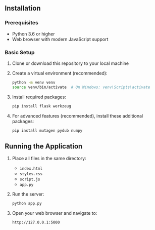 
## Installation

### Prerequisites

- Python 3.6 or higher
- Web browser with modern JavaScript support

### Basic Setup

1. Clone or download this repository to your local machine

2. Create a virtual environment (recommended):
   ```bash
   python -m venv venv
   source venv/bin/activate  # On Windows: venv\Scripts\activate
   ```

3. Install required packages:
   ```bash
   pip install flask werkzeug
   ```

4. For advanced features (recommended), install these additional packages:
   ```bash
   pip install mutagen pydub numpy
   ```

## Running the Application

1. Place all files in the same directory:
   - `index.html`
   - `styles.css`
   - `script.js`
   - `app.py`

2. Run the server:
   ```bash
   python app.py
   ```

3. Open your web browser and navigate to:
   ```
   http://127.0.0.1:5000
   ```